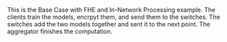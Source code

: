 This is the Base Case with FHE and In-Network Processing example.  The clients train the models, encrpyt them, and send them to the switches.  The switches add the two models together and sent it to the next point.  The aggregator finishes the computation.
